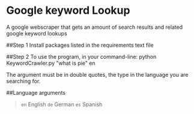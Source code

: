 # Google keyword Lookup

A google webscraper that gets an amount of search results and related google keyword lookups

##Step 1
Install packages listed in the requirements text file

##Step 2
To use the program, in your command-line:
    python KeywordCrawler.py "what is pie" en

The argument must be in double quotes, the type in the language you are searching for.

##Language arguments
>`en` English
`de` German
`es` Spanish